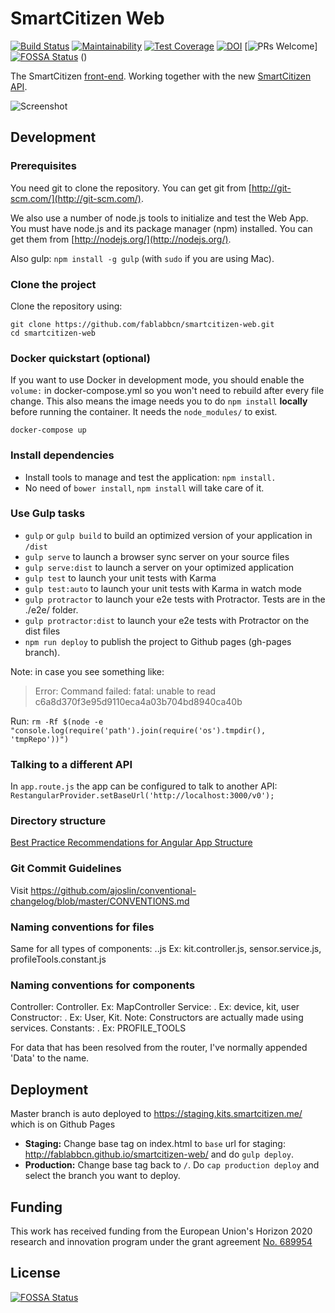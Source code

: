 # SmartCitizen Web 

[![Build Status](https://travis-ci.org/fablabbcn/smartcitizen-web.svg?branch=develop)](https://travis-ci.org/fablabbcn/smartcitizen-web)
[![Maintainability](https://api.codeclimate.com/v1/badges/544684946bf58a15d531/maintainability)](https://codeclimate.com/github/fablabbcn/smartcitizen-web/maintainability)
[![Test Coverage](https://api.codeclimate.com/v1/badges/544684946bf58a15d531/test_coverage)](https://codeclimate.com/github/fablabbcn/smartcitizen-web/test_coverage)
[![DOI](https://zenodo.org/badge/DOI/10.5281/zenodo.2566531.svg)](https://doi.org/10.5281/zenodo.2566531)
[![PRs Welcome](https://img.shields.io/badge/PRs-welcome-brightgreen.svg)][![FOSSA Status](https://app.fossa.io/api/projects/git%2Bgithub.com%2Ffablabbcn%2Fsmartcitizen-web.svg?type=shield)](https://app.fossa.io/projects/git%2Bgithub.com%2Ffablabbcn%2Fsmartcitizen-web?ref=badge_shield)
()

The SmartCitizen [front-end](https://kits.smartcitizen.me/). Working together with the new [SmartCitizen API](https://github.com/fablabbcn/smartcitizen-api).

![Screenshot](2019-02-01_16-13-47.png)

## Development

### Prerequisites

You need git to clone the repository. You can get git from
[http://git-scm.com/](http://git-scm.com/).

We also use a number of node.js tools to initialize and test the Web App. You must have node.js and
its package manager (npm) installed. You can get them from [http://nodejs.org/](http://nodejs.org/).

Also gulp: `npm install -g gulp` (with `sudo` if you are using Mac).

### Clone the project

Clone the repository using:

```
git clone https://github.com/fablabbcn/smartcitizen-web.git
cd smartcitizen-web
```

### Docker quickstart (optional)
If you want to use Docker in development mode, you should enable the `volume:` in docker-compose.yml so you won't need to rebuild after every file change.
This also means the image needs you to do `npm install` **locally** before running the container.
It needs the `node_modules/` to exist.

`docker-compose up`

### Install dependencies
* Install tools to manage and test the application: `npm install.`
* No need of `bower install`, `npm install` will take care of it.

### Use Gulp tasks

* `gulp` or `gulp build` to build an optimized version of your application in `/dist`
* `gulp serve` to launch a browser sync server on your source files
* `gulp serve:dist` to launch a server on your optimized application
* `gulp test` to launch your unit tests with Karma
* `gulp test:auto` to launch your unit tests with Karma in watch mode
* `gulp protractor` to launch your e2e tests with Protractor. Tests are in the ./e2e/ folder.
* `gulp protractor:dist` to launch your e2e tests with Protractor on the dist files
* `npm run deploy` to publish the project to Github pages (gh-pages branch).

Note: in case you see something like:
> Error: Command failed: fatal: unable to read c6a8d370f3e95d9110eca4a03b704bd8940ca40b

Run:
`rm -Rf $(node -e "console.log(require('path').join(require('os').tmpdir(), 'tmpRepo'))")`

### Talking to a different API
In `app.route.js` the app can be configured to talk to another API:
`RestangularProvider.setBaseUrl('http://localhost:3000/v0');`

### Directory structure

[Best Practice Recommendations for Angular App Structure](https://docs.google.com/document/d/1XXMvReO8-Awi1EZXAXS4PzDzdNvV6pGcuaF4Q9821Es/pub)

### Git Commit Guidelines
Visit https://github.com/ajoslin/conventional-changelog/blob/master/CONVENTIONS.md


### Naming conventions for files
Same for all types of components:
<Name of component camelcased>.<Type of module>.js
Ex: kit.controller.js, sensor.service.js, profileTools.constant.js


### Naming conventions for components
Controller: <Name of controller capitalized>Controller. Ex: MapController
Service: <Name of service camelcased>. Ex: device, kit, user
Constructor: <Name of constructor capitalized>. Ex: User, Kit. Note: Constructors are actually made using services.
Constants: <Name of constant uppercase joined by an underscore>. Ex: PROFILE_TOOLS

For data that has been resolved from the router, I've normally appended 'Data' to the name.

## Deployment

Master branch is auto deployed to https://staging.kits.smartcitizen.me/ which is on Github Pages

* **Staging:** Change base tag on index.html to `base` url for staging: http://fablabbcn.github.io/smartcitizen-web/ and do `gulp deploy`.
* **Production:** Change base tag back to `/`. Do `cap production deploy` and select the branch you want to deploy.

## Funding

This work has received funding from the European Union's Horizon 2020 research and innovation program under the grant agreement [No. 689954](https://cordis.europa.eu/project/rcn/202639_en.html)


## License
[![FOSSA Status](https://app.fossa.io/api/projects/git%2Bgithub.com%2Ffablabbcn%2Fsmartcitizen-web.svg?type=large)](https://app.fossa.io/projects/git%2Bgithub.com%2Ffablabbcn%2Fsmartcitizen-web?ref=badge_large)